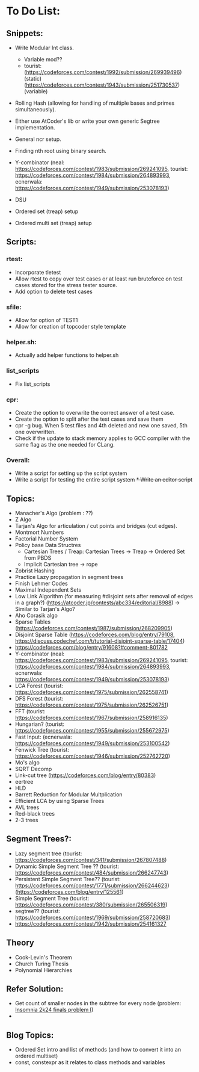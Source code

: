 # To Do List:

## Snippets:
* Write Modular Int class.
    * Variable mod??
    * tourist: (https://codeforces.com/contest/1992/submission/269939496) (static)
               (https://codeforces.com/contest/1943/submission/251730537) (variable)
        
* Rolling Hash (allowing for handling of multiple bases and primes simultaneously).
* Either use AtCoder's lib or write your own generic Segtree implementation.
* General ncr setup.
* Finding nth root using binary search.
* Y-combinator (neal: https://codeforces.com/contest/1983/submission/269241095, tourist: https://codeforces.com/contest/1984/submission/264893993, ecnerwala: https://codeforces.com/contest/1949/submission/253078193)
* DSU
* Ordered set (treap) setup
* Ordered multi set (treap) setup

## Scripts:
### rtest:
* Incorporate tletest
* Allow rtest to copy over test cases or at least run bruteforce on test cases stored for the stress tester source.
* Add option to delete test cases
### sfile:
* Allow for option of TEST1
* Allow for creation of topcoder style template
### helper.sh:
* Actually add helper functions to helper.sh
### list_scripts
* Fix list_scripts
### cpr:
* Create the option to overwrite the correct answer of a test case.
* Create the option to split after the test cases and save them
* cpr -g bug. When 5 test files and 4th deleted and new one saved, 5th one overwritten.
* Check if the update to stack memory applies to GCC compiler with the same flag as the one needed for CLang.
### Overall:
* Write a script for setting up the script system
* Write a script for testing the entire script system
~~* Write an editor script~~

## Topics:
* Manacher's Algo (problem : ??)
* Z Algo
* Tarjan's Algo for articulation / cut points and bridges (cut edges).
* Montmort Numbers
* Factorial Number System
* Policy base Data Structres
    * Cartesian Trees / Treap: Cartesian Trees -> Treap -> Ordered Set from PBDS
    * Implicit Cartesian tree -> rope
* Zobrist Hashing
* Practice Lazy propagation in segment trees
* Finish Lehmer Codes
* Maximal Independent Sets
* Low Link Algorithm (for measuring #disjoint sets after removal of edges in a graph?) (https://atcoder.jp/contests/abc334/editorial/8988)
    -> Similar to Tarjan's Algo? 
* Aho Corasik algo
* Sparse Tables (https://codeforces.com/contest/1987/submission/268209905)
* Disjoint Sparse Table (https://codeforces.com/blog/entry/79108, https://discuss.codechef.com/t/tutorial-disjoint-sparse-table/17404)
* https://codeforces.com/blog/entry/91608?#comment-801782
* Y-combinator (neal: https://codeforces.com/contest/1983/submission/269241095, tourist: https://codeforces.com/contest/1984/submission/264893993, ecnerwala: https://codeforces.com/contest/1949/submission/253078193)
* LCA Forest (tourist: https://codeforces.com/contest/1975/submission/262558741)
* DFS Forest (tourist: https://codeforces.com/contest/1975/submission/262526751)
* FFT (tourist: https://codeforces.com/contest/1967/submission/258916135)
* Hungarian? (tourist: https://codeforces.com/contest/1955/submission/255672975)
* Fast Input: (ecnerwala: https://codeforces.com/contest/1949/submission/253100542)
* Fenwick Tree (tourist: https://codeforces.com/contest/1946/submission/252762720)
* Mo's algo
* SQRT Decomp
* Link-cut tree (https://codeforces.com/blog/entry/80383)
* eertree
* HLD
* Barrett Reduction for Modular Multplication
* Efficient LCA by using Sparse Trees
* AVL trees
* Red-black trees
* 2-3 trees


## Segment Trees?:
* Lazy segment tree (tourist: https://codeforces.com/contest/341/submission/267807488)
* Dynamic Simple Segment Tree ?? (tourist: https://codeforces.com/contest/484/submission/266247743)
* Persistent Simple Segment Tree?? (tourist: https://codeforces.com/contest/1771/submission/266244623)
    (https://codeforces.com/blog/entry/125561)
* Simple Segment Tree (tourist: https://codeforces.com/contest/380/submission/265506319)
* segtree?? (tourist: https://codeforces.com/contest/1969/submission/258720683)
* https://codeforces.com/contest/1942/submission/254161327


## Theory
* Cook-Levin's Theorem
* Church Turing Thesis
* Polynomial Hierarchies


## Refer Solution:
* Get count of smaller nodes in the subtree for every node (problem: [Insomnia 2k24 finals problem I](https://codeforces.com/gym/510369/problem/I))
* 

## Blog Topics:
* Ordered Set intro and list of methods (and how to convert it into an ordered multiset)
* const, constexpr as it relates to class methods and variables